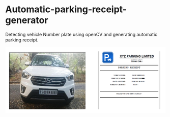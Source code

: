 # Automatic-parking-receipt-generator

Detecting vehicle Number plate using openCV and generating automatic parking receipt.

![alt text](https://github.com/rajesh15194/Automatic-parking-receipt-generator/blob/master/result.PNG?raw=true)

